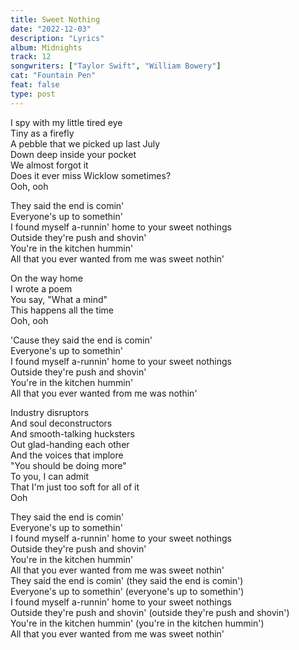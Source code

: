 ```yaml
---
title: Sweet Nothing
date: "2022-12-03"
description: "Lyrics"
album: Midnights
track: 12
songwriters: ["Taylor Swift", "William Bowery"]
cat: "Fountain Pen"
feat: false
type: post
---
```


<p className="verse-one">
I spy with my little tired eye <br />
Tiny as a firefly <br />
A pebble that we picked up last July <br />
Down deep inside your pocket <br />
We almost forgot it <br />
Does it ever miss Wicklow sometimes? <br />
Ooh, ooh <br />
</p>
<p className="chorus">
They said the end is comin' <br />
Everyone's up to somethin' <br />
I found myself a-runnin' home to your sweet nothings <br />
Outside they're push and shovin' <br />
You're in the kitchen hummin' <br />
All that you ever wanted from me was sweet nothin' <br />
</p>
<p className="verse-two">
On the way home <br />
I wrote a poem <br />
You say, "What a mind" <br />
This happens all the time <br />
Ooh, ooh <br />
</p>
<p className="chorus">
'Cause they said the end is comin' <br />
Everyone's up to somethin' <br />
I found myself a-runnin' home to your sweet nothings <br />
Outside they're push and shovin' <br />
You're in the kitchen hummin' <br />
All that you ever wanted from me was nothin' <br />
</p>
<p className="bridge">
Industry disruptors <br />
And soul deconstructors <br />
And smooth-talking hucksters <br />
Out glad-handing each other <br />
And the voices that implore <br />
"You should be doing more" <br />
To you, I can admit <br />
That I'm just too soft for all of it <br />
Ooh <br />
</p>
<p className="chorus">
They said the end is comin' <br />
Everyone's up to somethin' <br />
I found myself a-runnin' home to your sweet nothings <br />
Outside they're push and shovin' <br />
You're in the kitchen hummin' <br />
All that you ever wanted from me was sweet nothin' <br />
They said the end is comin' (they said the end is comin') <br />
Everyone's up to somethin' (everyone's up to somethin') <br />
I found myself a-runnin' home to your sweet nothings <br />
Outside they're push and shovin' (outside they're push and shovin') <br />
You're in the kitchen hummin' (you're in the kitchen hummin') <br />
All that you ever wanted from me was sweet nothin' <br />
</p>
